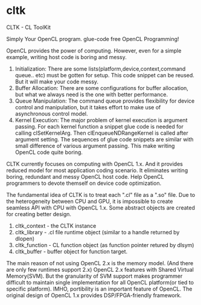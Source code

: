 # cltk
CLTK - CL ToolKit

Simply Your OpenCL program.
glue-code free OpenCL Programming!

OpenCL provides the power of computing. However, even for a simple example, writing host code is boring and messy.

1. Initialization: There are some lists(platform,device,context,command queue.. etc) must be gotten for setup. This code snippet can be reused. But it will make your code messy. 
2. Buffer Allocation: There are some configurations for buffer allocation, but what we always need is the one with better performance.
3. Queue Manipulation: The command queue provides flexibility for device control and manipulation, but it takes effort to make use of asynchronous control model. 
4. Kernel Execution: The major problem of kernel execution is argument passing. For each kernel function a snippet glue code is needed for calling clSetKernelArg. Then clEnqueueNDRangeKernel is called after argument setting. The sequences of glue code snippets are similar with small difference of various argument passing. This make writing OpenCL code quite boring. 

CLTK currently focuses on computing with OpenCL 1.x. And it provides reduced model for most application coding scenario. It eliminates writing boring, redundant and messy OpenCL host code. Help OpenCL programmers to devote themself on device code optimization.

The fundamental idea of CLTK is to treat each ".cl" file as a ".so" file. Due to the heterogeneity between CPU and GPU, it is impossible to create seamless API with CPU with OpenCL 1.x. Some abstract objects are created for creating better design.

1. cltk_context - the CLTK instance
2. cltk_library - .cl file runtime object (similar to a handle returned by dlopen)
3. cltk_function - CL function object (as function pointer retured by dlsym)
4. cltk_buffer - buffer object for function target.

The main reason of not using OpenCL 2.x is the memory model. (And there are only few runtimes support 2.x) OpenCL 2.x features with Shared Virtual Memory(SVM). But the granularity of SVM support makes programmer difficult to maintain single implementation for all OpenCL platform(or tied to specific platform). IMHO, portibility is an important feature of OpenCL. The original design of OpenCL 1.x provides DSP/FPGA-friendly framework. 
